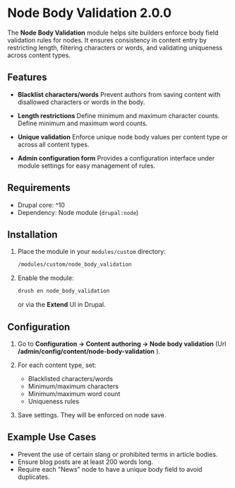 # Node Body Validation 2.0.0

The **Node Body Validation** module helps site builders enforce body field validation rules for nodes. It ensures consistency in content entry by restricting length, filtering characters or words, and validating uniqueness across content types.

## Features

* **Blacklist characters/words**
  Prevent authors from saving content with disallowed characters or words in the body.

* **Length restrictions**
  Define minimum and maximum character counts.
  Define minimum and maximum word counts.

* **Unique validation**
  Enforce unique node body values per content type or across all content types.

* **Admin configuration form**
  Provides a configuration interface under module settings for easy management of rules.

## Requirements

* Drupal core: ^10
* Dependency: Node module (`drupal:node`)

## Installation

1. Place the module in your `modules/custom` directory:

   ```bash
   /modules/custom/node_body_validation
   ```
2. Enable the module:

   ```bash
   drush en node_body_validation
   ```

   or via the **Extend** UI in Drupal.

## Configuration

1. Go to **Configuration → Content authoring → Node body validation** (Url **/admin/config/content/node-body-validation** ).
2. For each content type, set:

   * Blacklisted characters/words
   * Minimum/maximum characters
   * Minimum/maximum word count
   * Uniqueness rules
4. Save settings. They will be enforced on node save.

## Example Use Cases

* Prevent the use of certain slang or prohibited terms in article bodies.
* Ensure blog posts are at least 200 words long.
* Require each "News" node to have a unique body field to avoid duplicates.

